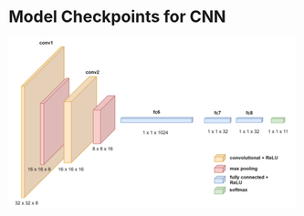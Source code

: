 # Model Checkpoints for CNN
![ScreenShot](https://github.com/wmkthi/Tensorflow/blob/main/Image%20classification%20with%20SVHN%20Dataset/CNN_architecture.png)
